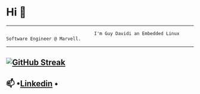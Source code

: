 #                                                         Hi 👋
---
                                     I'm Guy Davidi an Embedded Linux Software Engineer @ Marvell.
---
[![GitHub Streak](https://streak-stats.demolab.com/?user=guy-davidi&theme=highcontrast)](https://git.io/streak-stats)
---
📫 •[Linkedin](https://www.linkedin.com/in/guy-davidi/) •
---
